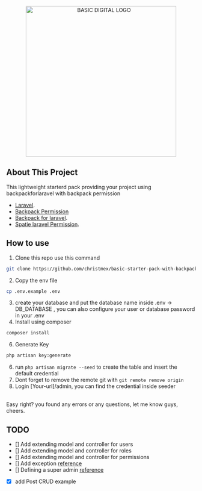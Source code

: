 <p align="center"><a href="#" target="_blank"><img src="https://github.com/christmex/basic-starter-pack-with-backpackforlaravel/assets/34405837/cf42a4fb-94d4-48cc-9e9a-f360c14738f0" width="400" alt="BASIC DIGITAL LOGO"></a></p>

## About This Project

This lightweight starterd pack providing your project using backpackforlaravel with backpack permission

- [Laravel](https://laravel.com/docs/).
- [Backpack Permission](https://github.com/Laravel-Backpack/PermissionManager)
- [Backpack for laravel](https://backpackforlaravel.com/docs/5.x/installation).
- [Spatie laravel Permission](https://spatie.be/docs/laravel-permission/v5/installation-laravel).

## How to use
1. Clone this repo use this command 
```bash
git clone https://github.com/christmex/basic-starter-pack-with-backpackforlaravel.git 
```
2. Copy the env file
```bash
cp .env.example .env
```
3. create your database and put the database name inside .env -> DB_DATABASE , you can also configure your user or database password in your .env
4. Install using composer
```bash
composer install
```
6. Generate Key
```bash
php artisan key:generate
```
6. run ``` php artisan migrate --seed ``` to create the table and insert the default credential
7. Dont forget to remove the remote git with ``` git remote remove origin ```
7. Login [Your-url]/admin, you can find the credential inside seeder

<br>
Easy right? you found any errors or any questions, let me know guys, cheers.



## TODO
- [] Add extending model and controller for users
- [] Add extending model and controller for roles
- [] Add extending model and controller for permissions
- [] Add exception [reference](https://spatie.be/docs/laravel-permission/v5/advanced-usage/exceptions)
- [] Defining a super admin [reference](https://spatie.be/docs/laravel-permission/v5/basic-usage/super-admin)
- [x] add Post CRUD example